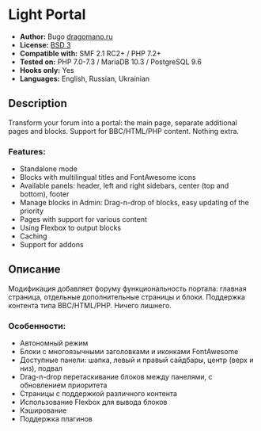 # Light Portal
* **Author:** Bugo [dragomano.ru](https://dragomano.ru/mods/light-portal)
* **License:** [BSD 3](https://github.com/dragomano/Light-Portal/blob/master/LICENSE)
* **Compatible with:** SMF 2.1 RC2+ / PHP 7.2+
* **Tested on:** PHP 7.0-7.3 / MariaDB 10.3 / PostgreSQL 9.6
* **Hooks only:** Yes
* **Languages:** English, Russian, Ukrainian

## Description
Transform your forum into a portal: the main page, separate additional pages and blocks. Support for BBC/HTML/PHP content. Nothing extra.

### Features:
* Standalone mode
* Blocks with multilingual titles and FontAwesome icons
* Available panels: header, left and right sidebars, center (top and bottom), footer
* Manage blocks in Admin: Drag-n-drop of blocks, easy updating of the priority
* Pages with support for various content
* Using Flexbox to output blocks
* Caching
* Support for addons

## Описание
Модификация добавляет форуму функциональность портала: главная страница, отдельные дополнительные страницы и блоки. Поддержка контента типа BBC/HTML/PHP. Ничего лишнего.

### Особенности:
* Автономный режим
* Блоки с многоязычными заголовками и иконками FontAwesome
* Доступные панели: шапка, левый и правый сайдбары, центр (верх и низ), подвал
* Drag-n-drop перетаскивание блоков между панелями, с обновлением приоритета
* Страницы с поддержкой различного контента
* Использование Flexbox для вывода блоков
* Кэширование
* Поддержка плагинов